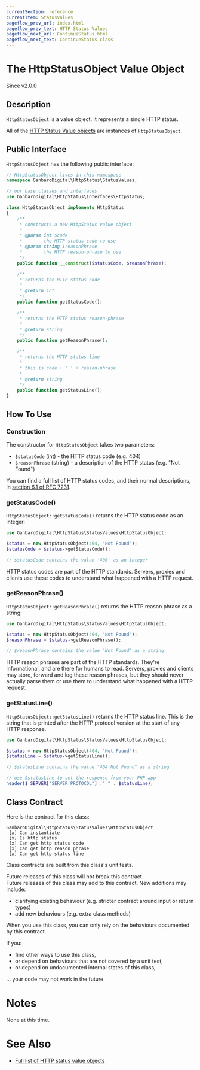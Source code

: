 ```yaml
---
currentSection: reference
currentItem: StatusValues
pageflow_prev_url: index.html
pageflow_prev_text: HTTP Status Values
pageflow_next_url: ContinueStatus.html
pageflow_next_text: ContinueStatus class
---
```


# The HttpStatusObject Value Object

<div class="callout info">
Since v2.0.0
</div>

## Description

`HttpStatusObject` is a value object. It represents a single HTTP status.

All of the [HTTP Status Value objects](index.html) are instances of `HttpStatusObject`.

## Public Interface

`HttpStatusObject` has the following public interface:

```php
// HttpStatusObject lives in this namespace
namespace GanbaroDigital\HttpStatus\StatusValues;

// our base classes and interfaces
use GanbaroDigital\HttpStatus\Interfaces\HttpStatus;

class HttpStatusObject implements HttpStatus
{
    /**
     * constructs a new HttpStatus value object
     *
     * @param int $code
     *        the HTTP status code to use
     * @param string $reasonPhrase
     *        the HTTP reason-phrase to use
     */
    public function __construct($statusCode, $reasonPhrase);

    /**
     * returns the HTTP status code
     *
     * @return int
     */
    public function getStatusCode();

    /**
     * returns the HTTP status reason-phrase
     *
     * @return string
     */
    public function getReasonPhrase();

    /**
     * returns the HTTP status line
     *
     * this is code + ' ' + reason-phrase
     *
     * @return string
     */
    public function getStatusLine();
}
```

## How To Use

### Construction

The constructor for `HttpStatusObject` takes two parameters:

* `$statusCode` (int) - the HTTP status code (e.g. 404)
* `$reasonPhrase` (string) - a description of the HTTP status (e.g. "Not Found")

You can find a full list of HTTP status codes, and their normal descriptions, in [section 6.1 of RFC 7231](https://tools.ietf.org/html/rfc7231#section-6.1).

### getStatusCode()

`HttpStatusObject::getStatusCode()` returns the HTTP status code as an integer:

```php
use GanbaroDigital\HttpStatus\StatusValues\HttpStatusObject;

$status = new HttpStatusObject(404, "Not Found");
$statusCode = $status->getStatusCode();

// $statusCode contains the value '400' as an integer
```

HTTP status codes are part of the HTTP standards. Servers, proxies and clients use these codes to understand what happened with a HTTP request.

### getReasonPhrase()

`HttpStatusObject::getReasonPhrase()` returns the HTTP reason phrase as a string:

```php
use GanbaroDigital\HttpStatus\StatusValues\HttpStatusObject;

$status = new HttpStatusObject(404, "Not Found");
$reasonPhrase = $status->getReasonPhrase();

// $reasonPhrase contains the value 'Not Found' as a string
```

HTTP reason phrases are part of the HTTP standards. They're informational, and are there for humans to read. Servers, proxies and clients may store, forward and log these reason phrases, but they should never actually parse them or use them to understand what happened with a HTTP request.

### getStatusLine()

`HttpStatusObject::getStatusLine()` returns the HTTP status line. This is the string that is printed after the HTTP protocol version at the start of any HTTP response.

```php
use GanbaroDigital\HttpStatus\StatusValues\HttpStatusObject;

$status = new HttpStatusObject(404, "Not Found");
$statusLine = $status->getStatusLine();

// $statusLine contains the value "404 Not Found" as a string

// use $statusLine to set the response from your PHP app
header($_SERVER["SERVER_PROTOCOL"] ." " . $statusLine);
```

## Class Contract

Here is the contract for this class:

    GanbaroDigital\HttpStatus\StatusValues\HttpStatusObject
     [x] Can instantiate
     [x] Is http status
     [x] Can get http status code
     [x] Can get http reason phrase
     [x] Can get http status line

Class contracts are built from this class's unit tests.

<div class="callout success">
Future releases of this class will not break this contract.
</div>

<div class="callout info" markdown="1">
Future releases of this class may add to this contract. New additions may include:

* clarifying existing behaviour (e.g. stricter contract around input or return types)
* add new behaviours (e.g. extra class methods)
</div>

<div class="callout warning" markdown="1">
When you use this class, you can only rely on the behaviours documented by this contract.

If you:

* find other ways to use this class,
* or depend on behaviours that are not covered by a unit test,
* or depend on undocumented internal states of this class,

... your code may not work in the future.
</div>

# Notes

None at this time.

# See Also

* [Full list of HTTP status value objects](index.html)
